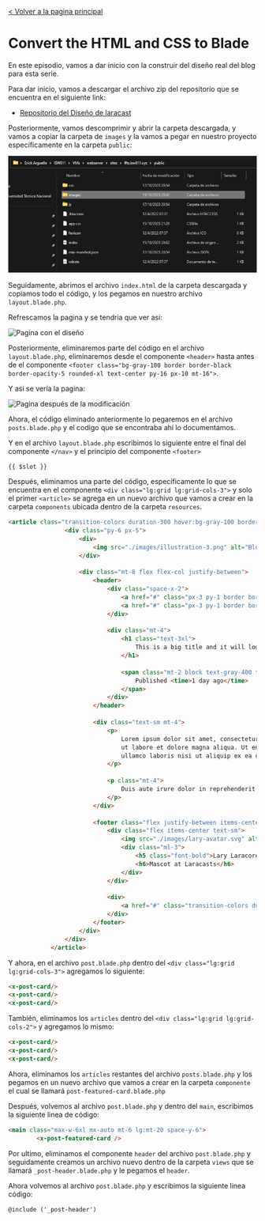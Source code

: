 [< Volver a la pagina principal](/docs/readme.md)

# Convert the HTML and CSS to Blade

En este episodio, vamos a dar inicio con la construir del diseño real del blog para esta serie.

Para dar inicio, vamos a descargar el archivo zip del repositorio que se encuentra en el siguiente link:

* [Repositorio del Diseño de laracast](https://github.com/laracasts/Laravel-From-Scratch-HTML-CSS)

Posteriormente, vamos descomprimir y abrir la carpeta descargada, y vamos a copiar la carpeta de `images` y la vamos a pegar en nuestro proyecto específicamente en la carpeta `public`:

![Carpeta images en la carpeta public](./images/carpetaimages.png)

Seguidamente, abrimos el archivo `index.html` de la carpeta descargada y copiamos todo el código, y los pegamos en nuestro archivo `layout.blade.php`.

Refrescamos la pagina y se tendria que ver así:

![Pagina con el diseño](./images/diseñopagina.png)

Posteriormente, eliminaremos parte del código en el archivo `layout.blade.php`, eliminaremos desde el componente `<header>` hasta antes de el componente `<footer class="bg-gray-100 border border-black border-opacity-5 rounded-xl text-center py-16 px-10 mt-16">`.

Y asi se vería la pagina:

![Pagina después de la modificación](./images/diseñopaginaII.png)

Ahora, el código eliminado anteriormente lo pegaremos en el archivo `posts.blade.php` y el codigo que se encontraba ahí lo documentamos.

Y en el archivo `layout.blade.php` escribimos lo siguiente entre el final del componente `</nav>` y el principio del componente `<footer>`

```htlm
{{ $slot }}
```

Después, eliminamos una parte del código, específicamente lo que se encuentra en el componente `<div class="lg:grid lg:grid-cols-3">` y solo el primer `<article>` se agrega en un nuevo archivo que vamos a crear en la carpeta `components` ubicada dentro de la carpeta `resources`.

```html
<article class="transition-colors duration-300 hover:bg-gray-100 border border-black border-opacity-0 hover:border-opacity-5 rounded-xl">
                <div class="py-6 px-5">
                    <div>
                        <img src="./images/illustration-3.png" alt="Blog Post illustration" class="rounded-xl">
                    </div>

                    <div class="mt-8 flex flex-col justify-between">
                        <header>
                            <div class="space-x-2">
                                <a href="#" class="px-3 py-1 border border-blue-300 rounded-full text-blue-300 text-xs uppercase font-semibold" style="font-size: 10px">Techniques</a>
                                <a href="#" class="px-3 py-1 border border-red-300 rounded-full text-red-300 text-xs uppercase font-semibold" style="font-size: 10px">Updates</a>
                            </div>

                            <div class="mt-4">
                                <h1 class="text-3xl">
                                    This is a big title and it will look great on two or even three lines. Wooohoo!
                                </h1>

                                <span class="mt-2 block text-gray-400 text-xs">
                                    Published <time>1 day ago</time>
                                </span>
                            </div>
                        </header>

                        <div class="text-sm mt-4">
                            <p>
                                Lorem ipsum dolor sit amet, consectetur adipiscing elit, sed do eiusmod tempor incididunt
                                ut labore et dolore magna aliqua. Ut enim ad minim veniam, quis nostrud exercitation
                                ullamco laboris nisi ut aliquip ex ea commodo consequat.
                            </p>

                            <p class="mt-4">
                                Duis aute irure dolor in reprehenderit in voluptate velit esse cillum dolore eu fugiat nulla pariatur.
                            </p>
                        </div>

                        <footer class="flex justify-between items-center mt-8">
                            <div class="flex items-center text-sm">
                                <img src="./images/lary-avatar.svg" alt="Lary avatar">
                                <div class="ml-3">
                                    <h5 class="font-bold">Lary Laracore</h5>
                                    <h6>Mascot at Laracasts</h6>
                                </div>
                            </div>

                            <div>
                                <a href="#" class="transition-colors duration-300 text-xs font-semibold bg-gray-200 hover:bg-gray-300 rounded-full py-2 px-8">Read More</a>
                            </div>
                        </footer>
                    </div>
                </div>
            </article>
```

Y ahora, en el archivo `post.blade.php` dentro del `<div class="lg:grid lg:grid-cols-3">` agregamos lo siguiente:

```html
<x-post-card/>
<x-post-card/>
<x-post-card/>
```

También, eliminamos los `articles` dentro del `<div class="lg:grid lg:grid-cols-2">` y agregamos lo mismo:

```html
<x-post-card/>
<x-post-card/>
<x-post-card/>
```

Ahora, eliminamos los `articles` restantes del archivo `posts.blade.php` y los pegamos en un nuevo archivo que vamos a crear en la carpeta `componente` el cual se llamará `post-featured-card.blade.php` 

Después, volvemos al archivo `post.blade.php` y dentro del `main`, escribimos la siguiente linea de código:

```html
<main class="max-w-6xl mx-auto mt-6 lg:mt-20 space-y-6">
        <x-post-featured-card />
```

Por ultimo, eliminamos el componente `header` del archivo `post.blade.php` y seguidamente creamos un archivo nuevo dentro de la carpeta `views` que se llamará `_post-header.blade.php` y le pegamos el `header`.

Ahora volvemos al archivo `post.blade.php` y escribimos la siguiente linea código:

```html
@include ('_post-header')
```


